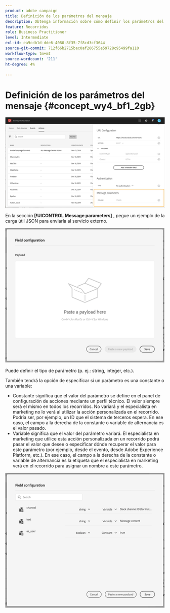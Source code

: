 ```yaml
---
product: adobe campaign
title: Definición de los parámetros del mensaje
description: Obtenga información sobre cómo definir los parámetros del mensaje
feature: Recorridos
role: Business Practitioner
level: Intermediate
exl-id: ea9cdb1d-dde6-4080-8f35-7f8cd3cf3644
source-git-commit: 712f66b2715bac0af206755e59728c95499fa110
workflow-type: tm+mt
source-wordcount: '211'
ht-degree: 4%

---
```


# Definición de los parámetros del mensaje {#concept_wy4_bf1_2gb}

![](../assets/messageparameterssection.png)

En la sección **[!UICONTROL Message parameters]** , pegue un ejemplo de la carga útil JSON para enviarla al servicio externo.

![](../assets/customactionpayloadmessage.png)

Puede definir el tipo de parámetro (p. ej.: string, integer, etc.).

También tendrá la opción de especificar si un parámetro es una constante o una variable:

* Constante significa que el valor del parámetro se define en el panel de configuración de acciones mediante un perfil técnico. El valor siempre será el mismo en todos los recorridos. No variará y el especialista en marketing no lo verá al utilizar la acción personalizada en el recorrido. Podría ser, por ejemplo, un ID que el sistema de terceros espera. En ese caso, el campo a la derecha de la constante o variable de alternancia es el valor pasado.
* Variable significa que el valor del parámetro variará. El especialista en marketing que utilice esta acción personalizada en un recorrido podrá pasar el valor que desee o especificar dónde recuperar el valor para este parámetro (por ejemplo, desde el evento, desde Adobe Experience Platform, etc.). En ese caso, el campo a la derecha de la constante o variable de alternancia es la etiqueta que el especialista en marketing verá en el recorrido para asignar un nombre a este parámetro.

![](../assets/customactionpayloadmessage2.png)
